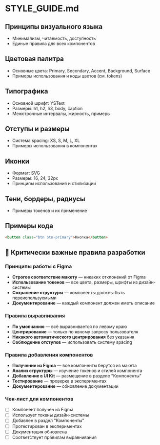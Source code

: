 # STYLE_GUIDE.md

## Принципы визуального языка
- Минимализм, читаемость, доступность
- Единые правила для всех компонентов

## Цветовая палитра
- Основные цвета: Primary, Secondary, Accent, Background, Surface
- Примеры использования и коды цветов (см. tokens)

## Типографика
- Основной шрифт: YSText
- Размеры: h1, h2, h3, body, caption
- Межстрочные интервалы, жирность, примеры

## Отступы и размеры
- Система spacing: XS, S, M, L, XL
- Примеры использования в компонентах

## Иконки
- Формат: SVG
- Размеры: 16, 24, 32px
- Принципы использования и стилизации

## Тени, бордеры, радиусы
- Примеры токенов и их применение

## Примеры кода
```html
<button class="btn btn-primary">Кнопка</button>
```

## 🎯 Критически важные правила разработки

### Принципы работы с Figma
- **Строгое соответствие макету** — никаких отклонений от Figma
- **Использование токенов** — все цвета, размеры, шрифты из дизайн-системы
- **Сохранение структуры** — компоненты должны быть переиспользуемыми
- **Документирование** — каждый компонент должен иметь описание

### Правила выравнивания
- **По умолчанию** — всё выравнивается по левому краю
- **Центрирование** — только по явному запросу пользователя
- **Никакого автоматического центрирования** без указания
- **Соблюдение отступов** — использовать систему spacing

### Правила добавления компонентов
- **Получение из Figma** — все компоненты берутся из макета
- **Анализ структуры** — изучение токенов и стилей компонента
- **Добавление в UI Kit** — размещение в разделе "Компоненты"
- **Тестирование** — проверка в экспериментах
- **Документирование** — обновление документации

### Чек-лист для компонентов
- [ ] Компонент получен из Figma
- [ ] Использует токены дизайн-системы
- [ ] Добавлен в раздел "Компоненты"
- [ ] Протестирован в экспериментах
- [ ] Документация обновлена
- [ ] Соответствует правилам выравнивания 